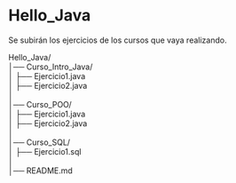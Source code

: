 # Hello_Java
Se subirán los ejercicios de los cursos que vaya realizando.  

Hello_Java/  
│── Curso_Intro_Java/  
│   ├── Ejercicio1.java  
│   ├── Ejercicio2.java  
│  
│── Curso_POO/  
│   ├── Ejercicio1.java  
│   ├── Ejercicio2.java  
│  
│── Curso_SQL/  
│   ├── Ejercicio1.sql  
│  
│── README.md
